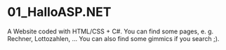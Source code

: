 # 01_HalloASP.NET
A Website coded with HTML/CSS + C#. You can find some pages, e. g. Rechner, Lottozahlen, ... You can also find some gimmics if you search ;).

